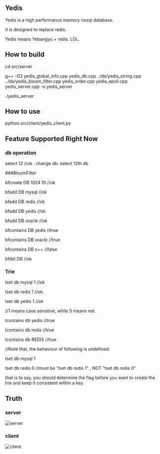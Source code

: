 ## Yedis

Yedis is a high performance memory nosql database.

It is designed to replace redis.

Yedis means Yebangyu + redis. LOL.

## How to build

cd src/server

g++ -O2 yedis_global_info.cpp yedis_db.cpp ../ds/yedis_string.cpp ../ds/yedis_bloom_filter.cpp yedis_order.cpp yedis_epoll.cpp yedis_server.cpp -o yedis_server

./yedis_server


## How to use

python src/client/yedis_client.py

## Feature Supported Right Now

### db operation

select 12 //ok . change db. select 12th db

###BloomFilter

bfcreate DB 1024 10 //ok

bfadd DB mysql //ok

bfadd DB redis //ok

bfadd DB yedis //ok

bfadd DB oracle //ok

bfcontains DB yedis //true

bfcontains DB oracle //true

bfcontains DB c++ //false

bfdel DB //ok

### Trie

tset db mysql 1 //ok

tset db redis 1 //ok.

tset db yedis 1 //ok

//1 means case sensitive, while 0 means not.

tcontains db yedis //true

tcontains db redis //true

tcontains db REDIS //true

//Note that, the behaviour of following is undefined:

tset db mysql 1

tset db redis 0 //must be "tset db redis 1" , NOT  "tset db redis 0" 

that is to say, you should determine the flag before you want to create the trie and keep it consistent within a key.

## Truth

### server

![server](http://7xnljs.com1.z0.glb.clouddn.com/server.png)

### client

![client](http://7xnljs.com1.z0.glb.clouddn.com/client.png)









